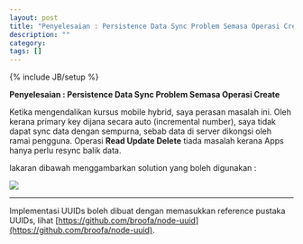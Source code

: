 ```yaml
---
layout: post
title: "Penyelesaian : Persistence Data Sync Problem Semasa Operasi Create"
description: ""
category: 
tags: []
---
```

{% include JB/setup %}


**Penyelesaian : Persistence Data Sync Problem Semasa Operasi Create**

Ketika mengendalikan kursus mobile hybrid, saya perasan masalah ini. Oleh kerana 
primary key dijana secara auto (incremental number), saya tidak dapat sync data dengan sempurna, sebab
data di server dikongsi oleh ramai pengguna. Operasi **Read Update Delete** tiada masalah kerana Apps
hanya perlu resync balik data.

lakaran dibawah menggambarkan solution yang boleh digunakan : 

<img src="{{ASSET_PATH}}/images/uuids.png"/>

-----------------------------------------------------

Implementasi UUIDs boleh dibuat dengan memasukkan reference pustaka UUIDs, lihat [https://github.com/broofa/node-uuid](https://github.com/broofa/node-uuid).
